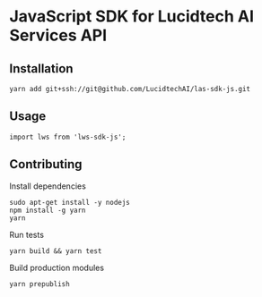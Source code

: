# JavaScript SDK for Lucidtech AI Services API

## Installation

```
yarn add git+ssh://git@github.com/LucidtechAI/las-sdk-js.git
```

## Usage

```
import lws from 'lws-sdk-js';
```

## Contributing

Install dependencies
```
sudo apt-get install -y nodejs
npm install -g yarn
yarn
```

Run tests
```
yarn build && yarn test 
```

Build production modules
```
yarn prepublish
```